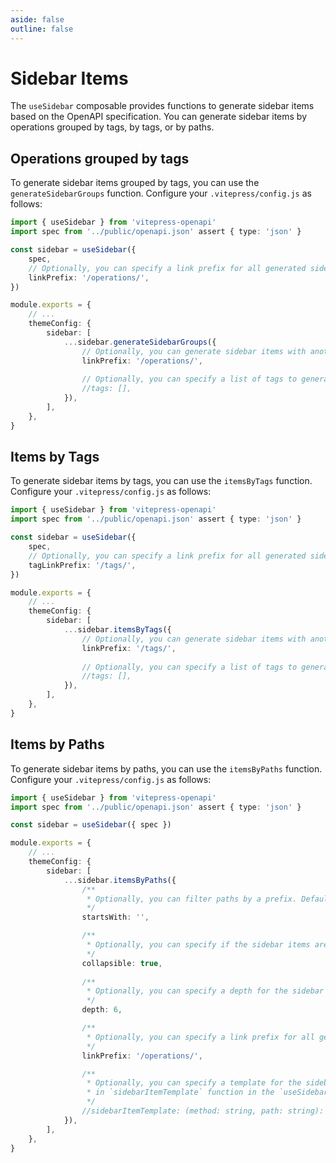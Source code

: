 ```yaml
---
aside: false
outline: false
---
```


<script setup>
import SandboxIframe from '../.vitepress/theme/components/sandbox/SandboxIframe.vue'
</script>

# Sidebar Items

The `useSidebar` composable provides functions to generate sidebar items based on the OpenAPI specification. You can generate sidebar items by operations grouped by tags, by tags, or by paths.

## Operations grouped by tags

<div class="grid grid-cols-3 gap-4">

<div class="col-span-2">

To generate sidebar items grouped by tags, you can use the `generateSidebarGroups` function. Configure your `.vitepress/config.js` as follows:

```ts
import { useSidebar } from 'vitepress-openapi'
import spec from '../public/openapi.json' assert { type: 'json' }

const sidebar = useSidebar({
    spec,
    // Optionally, you can specify a link prefix for all generated sidebar items. Default is `/operations/`.
    linkPrefix: '/operations/',
})

module.exports = {
    // ...
    themeConfig: {
        sidebar: [
            ...sidebar.generateSidebarGroups({
                // Optionally, you can generate sidebar items with another link prefix. Default is `/operations/`.
                linkPrefix: '/operations/',
                
                // Optionally, you can specify a list of tags to generate sidebar items. Default is all tags.
                //tags: [],
            }),
        ],
    },
}
```

</div>

<SandboxIframe :sandbox-data="{sandboxView: 'preview', sidebarItemsType: 'default'}" non-interactive iframe-class="w-[1200px]" class="h-[70 sticky top-[calc(var(--vp-nav-height+16px))]vh] max-h-[700px]" />

</div>

## Items by Tags

<div class="grid grid-cols-3 gap-4">

<div class="col-span-2">

To generate sidebar items by tags, you can use the `itemsByTags` function. Configure your `.vitepress/config.js` as follows:

```ts
import { useSidebar } from 'vitepress-openapi'
import spec from '../public/openapi.json' assert { type: 'json' }

const sidebar = useSidebar({
    spec,
    // Optionally, you can specify a link prefix for all generated sidebar items. Default is `/tags/`.
    tagLinkPrefix: '/tags/',
})

module.exports = {
    // ...
    themeConfig: {
        sidebar: [
            ...sidebar.itemsByTags({
                // Optionally, you can generate sidebar items with another link prefix. Default is `/tags/`.
                linkPrefix: '/tags/',
                
                // Optionally, you can specify a list of tags to generate sidebar items. Default is all tags.
                //tags: [],
            }),
        ],
    },
}
```

</div>

<SandboxIframe :sandbox-data="{sandboxView: 'preview', sidebarItemsType: 'itemsByTags'}" non-interactive iframe-class="w-[1200px]" class="h-[40vh] max-h-[400px] sticky top-[calc(var(--vp-nav-height)+16px)]" />

</div>

## Items by Paths

<div class="grid grid-cols-3 gap-4">

<div class="col-span-2">

To generate sidebar items by paths, you can use the `itemsByPaths` function. Configure your `.vitepress/config.js` as follows:

```ts
import { useSidebar } from 'vitepress-openapi'
import spec from '../public/openapi.json' assert { type: 'json' }

const sidebar = useSidebar({ spec })

module.exports = {
    // ...
    themeConfig: {
        sidebar: [
            ...sidebar.itemsByPaths({
                /**
                 * Optionally, you can filter paths by a prefix. Default is an empty string.
                 */
                startsWith: '',

                /**
                 * Optionally, you can specify if the sidebar items are collapsible. Default is true.
                 */
                collapsible: true,
                
                /**
                 * Optionally, you can specify a depth for the sidebar items. Default is 6, which is the maximum VitePress sidebar depth.
                 */
                depth: 6,

                /**
                 * Optionally, you can specify a link prefix for all generated sidebar items. Default is `/operations/`.
                 */
                linkPrefix: '/operations/',

                /**
                 * Optionally, you can specify a template for the sidebar items. You can see the default value
                 * in `sidebarItemTemplate` function in the `useSidebar` composable.
                 */
                //sidebarItemTemplate: (method: string, path: string): string => `[${method}] ${path}`,
            }),
        ],
    },
}
```

</div>

<SandboxIframe :sandbox-data="{sandboxView: 'preview', sidebarItemsType: 'itemsByPaths'}" non-interactive iframe-class="w-[1200px]" class="h-[70vh] max-h-[700px] sticky top-[calc(var(--vp-nav-height)+16px)]" />

</div>
